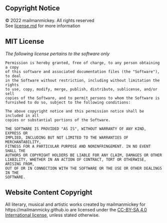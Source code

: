 <h2>Copyright Notice</h2>
© 2022 mailmanmickey. All rights reserved
<br>
See <a href="https://github.com/mailmanmicky/mm-pge/blob/main/License.md">license.md</a> for more information

<h2>MIT License</h2>
<i>The following license pertains to the software only</i>

```
Permission is hereby granted, free of charge, to any person obtaining a copy
of this software and associated documentation files (the "Software"), to deal
in the Software without restriction, including without limitation the rights
to use, copy, modify, merge, publish, distribute, sublicense, and/or sell
copies of the Software, and to permit persons to whom the Software is
furnished to do so, subject to the following conditions:

The above copyright notice and this permission notice shall be included in all
copies or substantial portions of the Software.

THE SOFTWARE IS PROVIDED "AS IS", WITHOUT WARRANTY OF ANY KIND, EXPRESS OR
IMPLIED, INCLUDING BUT NOT LIMITED TO THE WARRANTIES OF MERCHANTABILITY,
FITNESS FOR A PARTICULAR PURPOSE AND NONINFRINGEMENT. IN NO EVENT SHALL THE
AUTHORS OR COPYRIGHT HOLDERS BE LIABLE FOR ANY CLAIM, DAMAGES OR OTHER
LIABILITY, WHETHER IN AN ACTION OF CONTRACT, TORT OR OTHERWISE, ARISING FROM,
OUT OF OR IN CONNECTION WITH THE SOFTWARE OR THE USE OR OTHER DEALINGS IN THE
SOFTWARE.
```
<h2>Website Content Copyright</h2>
All literary, musical and artistic works created by mailmanmickey for https://mailmanmicky.github.io are licensed under the <a href="https://creativecommons.org/licenses/by-sa/4.0/">CC-BY-SA 4.0 International license</a>, unless stated otherwise.
